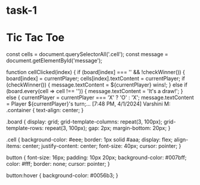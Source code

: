 # task-1
<html lang="en">
<head>
<meta charset="UTF-8">
<meta name="viewport" content="width=device-width, initial-scale=1.0">
<title>Tic Tac Toe</title>
<link rel="stylesheet" type="text/css" href="styles.css">
</head>
<body>
<div class="container">
  <h1>Tic Tac Toe</h1>
  <div id="board" class="board">
    <div class="cell" onclick="cellClicked(0)"></div>
    <div class="cell" onclick="cellClicked(1)"></div>
    <div class="cell" onclick="cellClicked(2)"></div>
    <div class="cell" onclick="cellClicked(3)"></div>
    <div class="cell" onclick="cellClicked(4)"></div>
    <div class="cell" onclick="cellClicked(5)"></div>
    <div class="cell" onclick="cellClicked(6)"></div>
    <div class="cell" onclick="cellClicked(7)"></div>
    <div class="cell" …
[7:47 PM, 4/1/2024] virthika B: let currentPlayer = 'X';
let board = ['', '', '', '', '', '', '', '', ''];
const winningCombos = [
  [0, 1, 2],
  [3, 4, 5],
  [6, 7, 8],
  [0, 3, 6],
  [1, 4, 7],
  [2, 5, 8],
  [0, 4, 8],
  [2, 4, 6]
];

const cells = document.querySelectorAll('.cell');
const message = document.getElementById('message');

function cellClicked(index) {
  if (board[index] === '' && !checkWinner()) {
    board[index] = currentPlayer;
    cells[index].textContent = currentPlayer;
    if (checkWinner()) {
      message.textContent = ${currentPlayer} wins!;
    } else if (board.every(cell => cell !== '')) {
      message.textContent = 'It\'s a draw!';
    } else {
      currentPlayer = currentPlayer === 'X' ? 'O' : 'X';
      message.textContent = Player ${currentPlayer}'s turn;…
[7:48 PM, 4/1/2024] Varshini M: .container {
  text-align: center;
}

.board {
  display: grid;
  grid-template-columns: repeat(3, 100px);
  grid-template-rows: repeat(3, 100px);
  gap: 2px;
  margin-bottom: 20px;
}

.cell {
  background-color: #eee;
  border: 1px solid #aaa;
  display: flex;
  align-items: center;
  justify-content: center;
  font-size: 40px;
  cursor: pointer;
}

button {
  font-size: 16px;
  padding: 10px 20px;
  background-color: #007bff;
  color: #fff;
  border: none;
  cursor: pointer;
}

button:hover {
  background-color: #0056b3;
}
